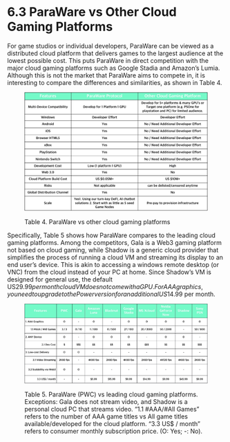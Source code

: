 # 6.3 ParaWare vs Other Cloud Gaming Platforms

For game studios or individual developers, ParaWare can be viewed as a distributed cloud platform that delivers games to the largest audience at the lowest possible cost. This puts ParaWare in direct competition with the major cloud gaming platforms such as Google Stadia and Amazon’s Lumia. Although this is not the market that ParaWare aims to compete in, it is interesting to compare the differences and similarities, as shown in Table 4.

<figure><img src="../.gitbook/assets/table 4.jpeg" alt=""><figcaption><p>Table 4. ParaWare vs other cloud gaming platforms</p></figcaption></figure>



Specifically, Table 5 shows how ParaWare compares to the leading cloud gaming platforms. Among the competitors, Gala is a Web3 gaming platform not based on cloud gaming, while Shadow is a generic cloud provider that simplifies the process of running a cloud VM and streaming its display to an end user’s device. This is akin to accessing a windows remote desktop (or VNC) from the cloud instead of your PC at home. Since Shadow’s VM is designed for general use, the default US$29.99 per month cloud VM does not come with a GPU. For AAA graphics, you need to upgrade to the Power version for an additional US$14.99 per month.

<figure><img src="../.gitbook/assets/table 5.jpeg" alt=""><figcaption><p>Table 5. ParaWare (PWC) vs leading cloud gaming platforms. Exceptions: Gala does not stream video, and Shadow is a personal cloud PC that streams video. “1.1 #AAA/#All Games” refers to the number of AAA game titles vs All game titles available/developed for the cloud platform. “3.3 US$ / month” refers to consumer monthly subscription price. (O: Yes; -: No).</p></figcaption></figure>



### &#x20;<a href="#_he0z93ddra8o" id="_he0z93ddra8o"></a>
